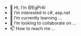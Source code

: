 - 👋 Hi, I’m @EgPrAl
- 👀 I’m interested in c#, asp.net
- 🌱 I’m currently learning ...
- 💞️ I’m looking to collaborate on ...
- 📫 How to reach me ...

<!---
EgPrAl/EgPrAl is a ✨ special ✨ repository because its `README.md` (this file) appears on your GitHub profile.
You can click the Preview link to take a look at your changes.
--->
